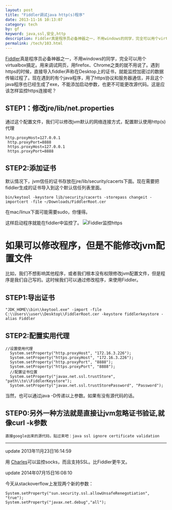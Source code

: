 ```yaml
---
layout: post
title: "Fiddler调试java http(s)程序"
date: 2013-11-16 10:13:07
category: tech
by: gf
keyword: java,ssl,安全,http
description: Fiddler真是程序员必备神器之一，不用windows的同学，完全可以用个virtualbox搞定。用来调试网页，用firefox、Chrome之类的就不用说了。遇到https的时候，直接导入fiddler声称在De
permalink: /tech/103.html
---
```

[Fiddler][]真是程序员必备神器之一，不用windows的同学，完全可以用个virtualbox搞定。用来调试网页，用firefox、Chrome之类的就不用说了。遇到https的时候，直接导入fiddler声称在Desktop上的证书，就能监控加密过的数据传输过程了。现在遇到的有个java程序，用了https协议和服务器通信，并且这个java程序也已经生成了exe，不能添加启动参数，也更不可能更改源代码。这是应该怎样监控https连接呢？

## STEP1：修改jre/lib/net.properties ##

通过这个配置文件，我们可以修改jvm默认的网络连接方式，配置默认使用http(s)代理

``````````
http.proxyHost=127.0.0.1
 http.proxyPort=8888
 https.proxyHost=127.0.0.1
 https.proxyPort=8888
``````````

## STEP2:添加证书 ##

默认情况下，jvm信任的证书存放在jre/lib/security/cacerts下面。现在需要把fiddler生成的证书导入到这个默认信任列表里面。

``````````
bin/keytool -keystore lib/security/cacerts -storepass changeit -importcert -file ~/Downloads/FiddlerRoot.cer
``````````

在mac/linux下面可能需要sudo，你懂得。

这样启动程序就能在fiddler中监控了。 ![Fiddler监控https][Fiddler_https]

# 如果可以修改程序，但是不能修改jvm配置文件 #

比如，我们不想影响其他程序，或者我们根本没有权限修改jvm配置文件，但是程序是我们自己写的。这时候我们可以通过修改程序，来使用Fiddler。

## STEP1:导出证书 ##

``````````
"JDK_HOME\\bin\\keytool.exe" -import -file C:\\Users\\user\\Desktop\\FiddlerRoot.cer -keystore fiddlerkeystore -alias Fiddler
``````````

## STEP2:配置实用代理 ##

``````````
//设置使用代理
  System.setProperty("http.proxyHost", "172.16.3.226");
  System.setProperty("https.proxyHost", "172.16.3.226");
  System.setProperty("http.proxyPort", "8888");
  System.setProperty("https.proxyPort", "8888");
  //配置证书位置
  System.setProperty("javax.net.ssl.trustStore", "path\\to\\FiddlerKeystore");
  System.setProperty("javax.net.ssl.trustStorePassword", "Password");
``````````

当然，也可以通过java -D传递以上参数。如果有没有源代码的话。

## STEP0:另外一种方法就是直接让jvm忽略证书验证,就像curl -k参数 ##

``````````
直接google出来的源代码，贴过来吧：java ssl ignore certificate validation
``````````

--------------------

update 2013年11月23日16:14:59

用 [Charles][]可以监控socks，而且支持SSL。比Fiddler更牛叉。

update 2014年07月15日16:08:10

今天从stackoverflow上发现两个新的参数：

``````````
System.setProperty("sun.security.ssl.allowUnsafeRenegotiation", "true");       
System.setProperty("javax.net.debug","all");
``````````


[Fiddler]: http://fiddler2.com/
[Fiddler_https]: http://www.gfzj.us/gfzjus_blog/tech/2014-10-22/4728bd11b921c30906926f31b87093d6.png
[Charles]: http://www.charlesproxy.com/documentation/using-charles/ssl-certificates/